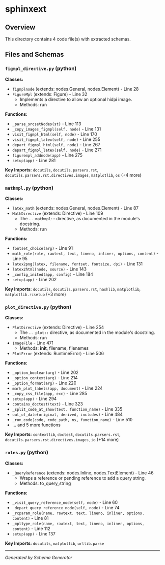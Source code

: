 # sphinxext

## Overview

This directory contains 4 code file(s) with extracted schemas.

## Files and Schemas

### `figmpl_directive.py` (python)

**Classes:**
- `figmplnode` (extends: nodes.General, nodes.Element) - Line 28
- `FigureMpl` (extends: Figure) - Line 32
  - Implements a directive to allow an optional hidpi image.
  - Methods: run

**Functions:**
- `_parse_srcsetNodes(st)` - Line 113
- `_copy_images_figmpl(self, node)` - Line 131
- `visit_figmpl_html(self, node)` - Line 170
- `visit_figmpl_latex(self, node)` - Line 255
- `depart_figmpl_html(self, node)` - Line 267
- `depart_figmpl_latex(self, node)` - Line 271
- `figurempl_addnode(app)` - Line 275
- `setup(app)` - Line 281

**Key Imports:** `docutils`, `docutils.parsers.rst`, `docutils.parsers.rst.directives.images`, `matplotlib`, `os` (+4 more)

### `mathmpl.py` (python)

**Classes:**
- `latex_math` (extends: nodes.General, nodes.Element) - Line 87
- `MathDirective` (extends: Directive) - Line 109
  - The ``.. mathmpl::`` directive, as documented in the module's docstring.
  - Methods: run

**Functions:**
- `fontset_choice(arg)` - Line 91
- `math_role(role, rawtext, text, lineno, inliner, options, content)` - Line 95
- `latex2png(latex, filename, fontset, fontsize, dpi)` - Line 131
- `latex2html(node, source)` - Line 143
- `_config_inited(app, config)` - Line 184
- `setup(app)` - Line 202

**Key Imports:** `docutils`, `docutils.parsers.rst`, `hashlib`, `matplotlib`, `matplotlib.rcsetup` (+3 more)

### `plot_directive.py` (python)

**Classes:**
- `PlotDirective` (extends: Directive) - Line 254
  - The ``.. plot::`` directive, as documented in the module's docstring.
  - Methods: run
- `ImageFile` - Line 471
  - Methods: __init__, filename, filenames
- `PlotError` (extends: RuntimeError) - Line 506

**Functions:**
- `_option_boolean(arg)` - Line 202
- `_option_context(arg)` - Line 214
- `_option_format(arg)` - Line 220
- `mark_plot_labels(app, document)` - Line 224
- `_copy_css_file(app, exc)` - Line 285
- `setup(app)` - Line 294
- `contains_doctest(text)` - Line 323
- `_split_code_at_show(text, function_name)` - Line 335
- `out_of_date(original, derived, includes)` - Line 484
- `_run_code(code, code_path, ns, function_name)` - Line 510
- ... and 5 more functions

**Key Imports:** `contextlib`, `doctest`, `docutils.parsers.rst`, `docutils.parsers.rst.directives.images`, `io` (+14 more)

### `roles.py` (python)

**Classes:**
- `_QueryReference` (extends: nodes.Inline, nodes.TextElement) - Line 46
  - Wraps a reference or pending reference to add a query string.
  - Methods: to_query_string

**Functions:**
- `_visit_query_reference_node(self, node)` - Line 60
- `_depart_query_reference_node(self, node)` - Line 74
- `_rcparam_role(name, rawtext, text, lineno, inliner, options, content)` - Line 81
- `_mpltype_role(name, rawtext, text, lineno, inliner, options, content)` - Line 112
- `setup(app)` - Line 137

**Key Imports:** `docutils`, `matplotlib`, `urllib.parse`

---
*Generated by Schema Generator*
